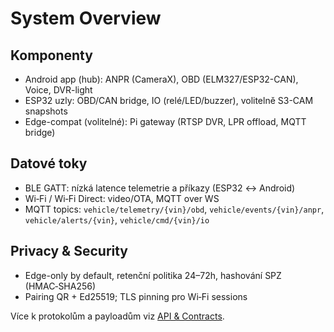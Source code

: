 # System Overview

## Komponenty
- Android app (hub): ANPR (CameraX), OBD (ELM327/ESP32-CAN), Voice, DVR-light
- ESP32 uzly: OBD/CAN bridge, IO (relé/LED/buzzer), volitelně S3-CAM snapshots
- Edge-compat (volitelné): Pi gateway (RTSP DVR, LPR offload, MQTT bridge)

## Datové toky
- BLE GATT: nízká latence telemetrie a příkazy (ESP32 ↔ Android)
- Wi‑Fi / Wi‑Fi Direct: video/OTA, MQTT over WS
- MQTT topics: `vehicle/telemetry/{vin}/obd`, `vehicle/events/{vin}/anpr`, `vehicle/alerts/{vin}`, `vehicle/cmd/{vin}/io`

## Privacy & Security
- Edge-only by default, retenční politika 24–72h, hashování SPZ (HMAC‑SHA256)
- Pairing QR + Ed25519; TLS pinning pro Wi‑Fi sessions

Více k protokolům a payloadům viz [API & Contracts](../api/overview.md).
